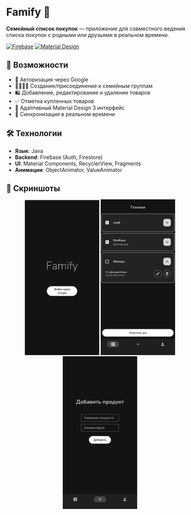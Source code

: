 # Famify 🛒

**Семейный список покупок** — приложение для совместного ведения списка покупок с родными или друзьями в реальном времени.

[![Firebase](https://img.shields.io/badge/Firebase-039BE5?logo=firebase)](https://firebase.google.com/)
[![Material Design](https://img.shields.io/badge/Material%20Design-3-757575?logo=material-design)](https://m3.material.io/)

## 📌 Возможности
- 🔐 Авторизация через Google
- 👨‍👩‍👧‍👦 Создание/присоединение к семейным группам
- 🛍️ Добавление, редактирование и удаление товаров
- ✅ Отметка купленных товаров
- 📱 Адаптивный Material Design 3 интерфейс
- 🔄 Синхронизация в реальном времени

## 🛠 Технологии
- **Язык**: Java
- **Backend**: Firebase (Auth, Firestore)
- **UI**: Material Components, RecyclerView, Fragments
- **Анимации**: ObjectAnimator, ValueAnimator

## 📱 Скриншоты
<p align="center">
  <img src="Screenshot_20250603-195257_famify.png" alt="Скрин 1" width="200"/>
  <img src="Screenshot_20250603-195418_famify~2.png" alt="Скрин 2" width="200"/>
  <img src="Screenshot_20250603-195744_famify~2.png" alt="Скрин 3" width="200"/>
</p>
